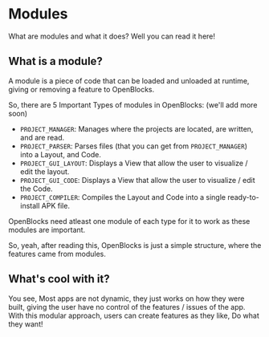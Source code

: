 # Modules
What are modules and what it does? Well you can read it here!

## What is a module?
A module is a piece of code that can be loaded and unloaded at runtime, giving or removing a feature to OpenBlocks.

So, there are 5 Important Types of modules in OpenBlocks: (we'll add more soon)
 - `PROJECT_MANAGER`: Manages where the projects are located, are written, and are read.
 - `PROJECT_PARSER`: Parses files (that you can get from `PROJECT_MANAGER`) into a Layout, and Code.
 - `PROJECT_GUI_LAYOUT`: Displays a View that allow the user to visualize / edit the layout.
 - `PROJECT_GUI_CODE`: Displays a View that allow the user to visualize / edit the Code.
 - `PROJECT_COMPILER`: Compiles the Layout and Code into a single ready-to-install APK file.

OpenBlocks need atleast one module of each type for it to work as these modules are important.

So, yeah, after reading this, OpenBlocks is just a simple structure, where the features came from modules.

## What's cool with it?
You see, Most apps are not dynamic, they just works on how they were built, giving the user have no control of the features / issues of the app. With this modular approach, users can create features as they like, Do what they want!
